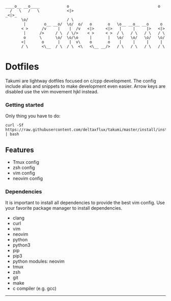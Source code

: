 ```
____o__ __o____            o                                       o
  /   \   /   \            <|>                                    _<|>_
       \o/                 / \
        |        o__ __o/  \o/  o/   o       o   \o__ __o__ __o     o
       < >      /v     |    |  /v   <|>     <|>   |     |     |>   <|>
        |      />     / \  / \/>    < >     < >  / \   / \   / \   / \
        o      \      \o/  \o/\o     |       |   \o/   \o/   \o/   \o/
       <|       o      |    |  v\    o       o    |     |     |     |
       / \      <\__  / \  / \  <\   <\__ __/>   / \   / \   / \   / \

```

# Dotfiles

Takumi are lightway dotfiles focused on c/cpp development. The config include alias and snippets to make development even easier. Arrow keys are disabled use the vim movement hjkl instead.

### Getting started
Only thing you have to do:
```
curl -Sf https://raw.githubusercontent.com/deltaxflux/takumi/master/install/install.sh | bash
```

## Features
* Tmux config
* zsh config
* vim config
* neovim config

### Dependencies
It is important to install all dependencies to provide the best vim config. Use your favorite package manager to install dependencies.
* clang
* curl
* vim
* neovim
* python
* python3
* pip
* pip3
* python modules: neovim
* tmux
* zsh
* git
* make
* c compiler (e.g. gcc)

-------
